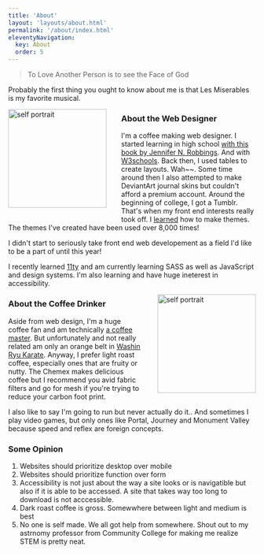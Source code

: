 ```yaml
---
title: 'About'
layout: 'layouts/about.html'
permalink: '/about/index.html'
eleventyNavigation:
  key: About
  order: 5
---
```


>  To Love Another Person is to see the Face of God

Probably the first thing you ought to know about me is that Les Miserables is my favorite musical.

<img src="https://pbs.twimg.com/media/Dpb1UA-WsActdut?format=jpg&name=medium" width="200" alt="self portrait"
style="float: left; margin-right: 30px; margin-bottom: 20px; box-shadow: 10px 10px var(--dark-tan), -10px -10px var(--dark-purple);">

### About the Web Designer

I'm a coffee making web designer. I started learning in high school [with this book by Jennifer N. Robbings](https://www.learningwebdesign.com/). 
And with [W3schools](https://www.w3schools.com/html/). Back then, I used tables to create layouts. Wah~~. Some time around then I also attempted to make
DeviantArt journal skins but couldn't afford a premium account. Around the beginning of college, I got a Tumblr. That's when my front end interests really took
off. I [learned](https://buildthemes.tumblr.com/) how to make themes. The themes I've created have been used over 8,000 times!

I didn't start to seriously take front end web developement as a field I'd like to be a part of until this year! 

I recently learned [11ty](https://piccalil.li/course/learn-eleventy-from-scratch/) and am currently learning SASS as well as JavaScript and design systems. I'm also learning and have huge ineterest in accessibility.

<img src="https://pbs.twimg.com/media/EXxoE9mXsAAGNLF?format=png&name=small" width="200" alt="self portrait"
style="float: right; margin-left: 30px; margin-bottom: 20px; box-shadow: -10px 10px var(--dark-tan), 10px -10px var(--dark-purple);">

### About the Coffee Drinker

Aside from web design, I'm a huge coffee fan and am technically [a coffee master](https://www.starbucks.co.th/coffeehouse/coffeemaster-program). But unfortunately 
and not really related am only an orange belt in [Washin Ryu Karate](http://www.hidyochiai.org/). Anyway, I prefer light roast coffee, especially ones that are 
fruity or nutty. The Chemex makes delicious coffee but I recommend you avid fabric filters and go for mesh if you're trying to reduce your carbon foot print.

I also like to say I'm going to run but never actually do it.. And sometimes I play video games, but only ones like Portal, Journey and Monument Valley because speed
and reflex are foreign concepts. 
<br>

### Some Opinion

1. Websites should prioritize desktop over mobile
 1. Websites should prioritize function over form 
2. Accessibility is not just about the way a site looks or is navigatible but also if it is able to be accessed. A site that takes way too long to download is not acccessible.
3. Dark roast coffee is gross. Somewwhere between light and medium is best
4. No one is self made. We all got help from somewhere. Shout out to my astrnomy professor from Community College for making me realize STEM is pretty neat.


